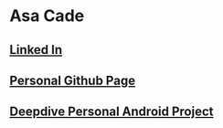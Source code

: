# Asa Cade

## [Linked In](https://www.linkedin.com/in/asa-cade/)

## [Personal Github Page]()

## [Deepdive Personal Android Project](JACFlyer.github.io/april)
